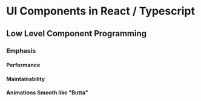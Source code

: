 # UI Components in React / Typescript

## Low Level Component Programming

### Emphasis

#### Performance

#### Maintainability

#### Animations Smooth like "Butta"
